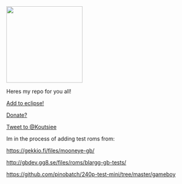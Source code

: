 
<img src="https://idiotic.me/repo/repologo.png" width="200" height="200" />

Heres my repo for you all!<br>

[Add to eclipse!](https://eclipseemu.me/play/?q=repo&url=https://idiotic.me/repo/repo.json)

[Donate?](https://liberapay.com/koutsie/donate)

[Tweet to @Koutsiee](https://twitter.com/intent/tweet?screen_name=Koutsiee&ref_src=twsrc%5Etfw)




Im in the process of adding test roms from:

https://gekkio.fi/files/mooneye-gb/

http://gbdev.gg8.se/files/roms/blargg-gb-tests/

https://github.com/pinobatch/240p-test-mini/tree/master/gameboy

